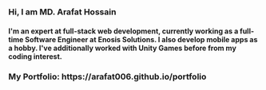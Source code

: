 <h3>
Hi, I am MD. Arafat Hossain
</h3>

<h4>
I'm an expert at full-stack web development, currently working as a full-time Software Engineer at Enosis Solutions. I also develop mobile apps as a hobby. I've additionally worked with Unity Games before from my coding interest.
</h4>

<h3>
My Portfolio: https://arafat006.github.io/portfolio
</h3>

<!---
arafat006/arafat006 is a ✨ special ✨ repository because its `README.md` (this file) appears on your GitHub profile.
You can click the Preview link to take a look at your changes.
--->
